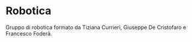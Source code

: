 # Robotica

Gruppo di robotica formato da Tiziana Currieri, Giuseppe De Cristofaro e Francesco Foderà.
